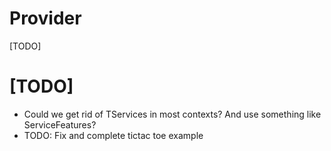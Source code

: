 # Provider
[TODO]

# [TODO]

* Could we get rid of TServices in most contexts? And use something like ServiceFeatures?
* TODO: Fix and complete tictac toe example